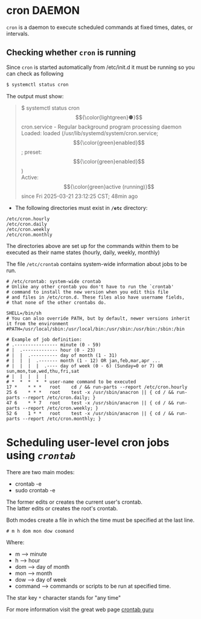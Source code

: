 # cron DAEMON
`cron` is a  daemon to execute scheduled commands at fixed times, dates, or intervals.

## Checking whether `cron` is running

Since `cron` is started automatically from /etc/init.d it must be running so you can check as following

```bash 
$ systemctl status cron
```

The output must show:

> $ systemctl status cron\
> $${\color{lightgreen}●}$$ cron.service - Regular background program processing daemon\
>    Loaded: loaded (/usr/lib/systemd/system/cron.service; $${\color{green}enabled}$$; preset: $${\color{green}enabled}$$)\
>    Active: $${\color{green}active (running)}$$ since Fri 2025-03-21 23:12:25 CST; 48min ago

- The following directories must exist in **`/etc`** directory:

```
/etc/cron.hourly
/etc/cron.daily
/etc/cron.weekly
/etc/cron.monthly
```
The directories above are set up for the commands within them to be executed as their name states (hourly, daily, weekly, monthly)

The file `/etc/crontab` contains system-wide information about jobs to be run.

```
# /etc/crontab: system-wide crontab
# Unlike any other crontab you don't have to run the `crontab'
# command to install the new version when you edit this file
# and files in /etc/cron.d. These files also have username fields,
# that none of the other crontabs do.

SHELL=/bin/sh
# You can also override PATH, but by default, newer versions inherit it from the environment
#PATH=/usr/local/sbin:/usr/local/bin:/usr/sbin:/usr/bin:/sbin:/bin

# Example of job definition:
# .---------------- minute (0 - 59)
# |  .------------- hour (0 - 23)
# |  |  .---------- day of month (1 - 31)
# |  |  |  .------- month (1 - 12) OR jan,feb,mar,apr ...
# |  |  |  |  .---- day of week (0 - 6) (Sunday=0 or 7) OR sun,mon,tue,wed,thu,fri,sat
# |  |  |  |  |
# *  *  *  *  * user-name command to be executed
17 *    * * *   root    cd / && run-parts --report /etc/cron.hourly
25 6    * * *   root    test -x /usr/sbin/anacron || { cd / && run-parts --report /etc/cron.daily; }
47 6    * * 7   root    test -x /usr/sbin/anacron || { cd / && run-parts --report /etc/cron.weekly; }
52 6    1 * *   root    test -x /usr/sbin/anacron || { cd / && run-parts --report /etc/cron.monthly; }
```

# Scheduling user-level cron jobs using ***`crontab`***

There are two main modes:
- crontab -e
- sudo crontab -e

The former edits or creates the current user's crontab.\
The latter edits or creates the root's crontab.

Both modes create a file in which the time must be specified at the last line.

    # m h dom mon dow coomand

Where:
- m --> minute
- h --> hour
- dom --> day of month
- mon --> month
- dow --> day of week
- command --> commands or scripts to be run at specified time.

The star key `*` character stands for "any time"

For more information visit the great web page [crontab guru][guru]

[guru]: https://crontab.guru
